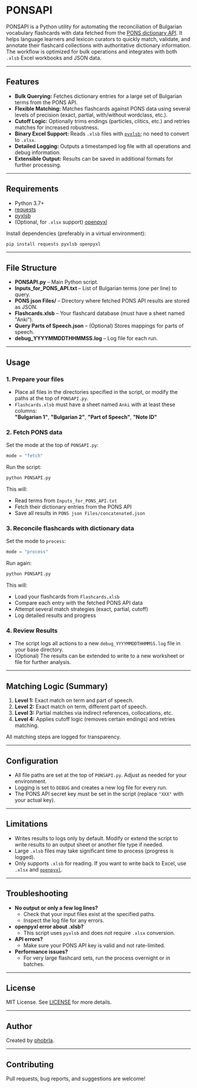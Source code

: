 # PONSAPI

PONSAPI is a Python utility for automating the reconciliation of Bulgarian vocabulary flashcards with data fetched from the [PONS dictionary API](https://en.pons.com/translate). It helps language learners and lexicon curators to quickly match, validate, and annotate their flashcard collections with authoritative dictionary information. The workflow is optimized for bulk operations and integrates with both `.xlsb` Excel workbooks and JSON data.

---

## Features

- **Bulk Querying:** Fetches dictionary entries for a large set of Bulgarian terms from the PONS API.
- **Flexible Matching:** Matches flashcards against PONS data using several levels of precision (exact, partial, with/without wordclass, etc.).
- **Cutoff Logic:** Optionally trims endings (particles, clitics, etc.) and retries matches for increased robustness.
- **Binary Excel Support:** Reads `.xlsb` files with [`pyxlsb`](https://pypi.org/project/pyxlsb/); no need to convert to `.xlsx`.
- **Detailed Logging:** Outputs a timestamped log file with all operations and debug information.
- **Extensible Output:** Results can be saved in additional formats for further processing.

---

## Requirements

- Python 3.7+
- [requests](https://pypi.org/project/requests/)
- [pyxlsb](https://pypi.org/project/pyxlsb/)
- (Optional, for `.xlsx` support) [openpyxl](https://pypi.org/project/openpyxl/)

Install dependencies (preferably in a virtual environment):

```sh
pip install requests pyxlsb openpyxl
```

---

## File Structure

- **PONSAPI.py** – Main Python script.
- **Inputs_for_PONS_API.txt** – List of Bulgarian terms (one per line) to query.
- **PONS json Files/** – Directory where fetched PONS API results are stored as JSON.
- **Flashcards.xlsb** – Your flashcard database (must have a sheet named "Anki").
- **Query Parts of Speech.json** – (Optional) Stores mappings for parts of speech.
- **debug_YYYYMMDDTHHMMSS.log** – Log file for each run.

---

## Usage

### 1. Prepare your files

- Place all files in the directories specified in the script, or modify the paths at the top of `PONSAPI.py`.
- `Flashcards.xlsb` must have a sheet named `Anki` with at least these columns:  
  **"Bulgarian 1"**, **"Bulgarian 2"**, **"Part of Speech"**, **"Note ID"**

### 2. Fetch PONS data

Set the mode at the top of `PONSAPI.py`:

```python
mode = "fetch"
```

Run the script:

```sh
python PONSAPI.py
```

This will:
- Read terms from `Inputs_for_PONS_API.txt`
- Fetch their dictionary entries from the PONS API
- Save all results in `PONS json Files/concatenated.json`

### 3. Reconcile flashcards with dictionary data

Set the mode to `process`:

```python
mode = "process"
```

Run again:

```sh
python PONSAPI.py
```

This will:
- Load your flashcards from `Flashcards.xlsb`
- Compare each entry with the fetched PONS API data
- Attempt several match strategies (exact, partial, cutoff)
- Log detailed results and progress

### 4. Review Results

- The script logs all actions to a new `debug_YYYYMMDDTHHMMSS.log` file in your base directory.
- (Optional) The results can be extended to write to a new worksheet or file for further analysis.

---

## Matching Logic (Summary)

1. **Level 1:** Exact match on term and part of speech.
2. **Level 2:** Exact match on term, different part of speech.
3. **Level 3:** Partial matches via indirect references, collocations, etc.
4. **Level 4:** Applies cutoff logic (removes certain endings) and retries matching.

All matching steps are logged for transparency.

---

## Configuration

- All file paths are set at the top of `PONSAPI.py`. Adjust as needed for your environment.
- Logging is set to `DEBUG` and creates a new log file for every run.
- The PONS API secret key must be set in the script (replace `"XXX"` with your actual key).

---

## Limitations

- Writes results to logs only by default. Modify or extend the script to write results to an output sheet or another file type if needed.
- Large `.xlsb` files may take significant time to process (progress is logged).
- Only supports `.xlsb` for reading. If you want to write back to Excel, use `.xlsx` and [`openpyxl`](https://pypi.org/project/openpyxl/).

---

## Troubleshooting

- **No output or only a few log lines?**
  - Check that your input files exist at the specified paths.
  - Inspect the log file for any errors.
- **openpyxl error about .xlsb?**
  - This script uses `pyxlsb` and does not require `.xlsx` conversion.
- **API errors?**
  - Make sure your PONS API key is valid and not rate-limited.
- **Performance issues?**
  - For very large flashcard sets, run the process overnight or in batches.

---

## License

MIT License. See [LICENSE](LICENSE) for more details.

---

## Author

Created by [phobrla](https://github.com/phobrla).

---

## Contributing

Pull requests, bug reports, and suggestions are welcome!
